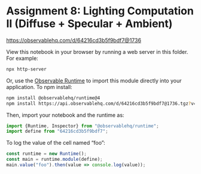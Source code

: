 # Assignment 8: Lighting Computation II (Diffuse + Specular + Ambient)

https://observablehq.com/d/64216cd3b5f9bdf7@1736

View this notebook in your browser by running a web server in this folder. For
example:

~~~sh
npx http-server
~~~

Or, use the [Observable Runtime](https://github.com/observablehq/runtime) to
import this module directly into your application. To npm install:

~~~sh
npm install @observablehq/runtime@4
npm install https://api.observablehq.com/d/64216cd3b5f9bdf7@1736.tgz?v=3
~~~

Then, import your notebook and the runtime as:

~~~js
import {Runtime, Inspector} from "@observablehq/runtime";
import define from "64216cd3b5f9bdf7";
~~~

To log the value of the cell named “foo”:

~~~js
const runtime = new Runtime();
const main = runtime.module(define);
main.value("foo").then(value => console.log(value));
~~~
